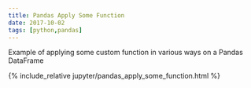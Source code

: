 ```yaml
---
title: Pandas Apply Some Function
date: 2017-10-02
tags: [python,pandas]
---
```


Example of applying some custom function in various ways on a Pandas DataFrame

<!-- excerpt separator -->

{% include_relative jupyter/pandas_apply_some_function.html %}
